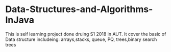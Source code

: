 # Data-Structures-and-Algorithms-InJava
This is self learning project done druing S1 2018 in AUT. It cover the basic of Data structure includeing: arrays,stacks, queue, PQ, 
trees,binary search trees

